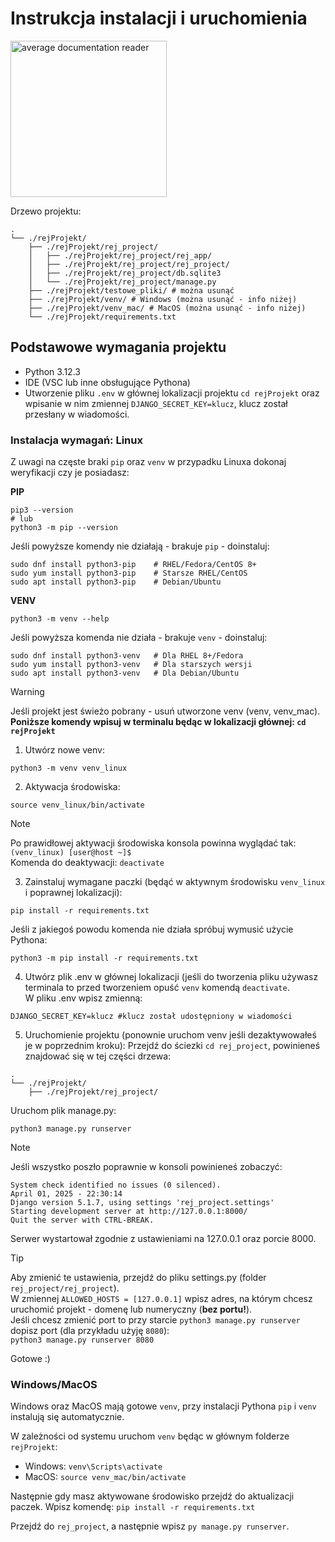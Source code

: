 # Instrukcja instalacji i uruchomienia

<img src="https://pbs.twimg.com/media/Gckuo8OXMAARQqZ.png" alt="average documentation reader" width=250>

Drzewo projektu:
```
.
└── ./rejProjekt/
    ├── ./rejProjekt/rej_project/
    │   ├── ./rejProjekt/rej_project/rej_app/
    │   ├── ./rejProjekt/rej_project/rej_project/
    │   ├── ./rejProjekt/rej_project/db.sqlite3
    │   └── ./rejProjekt/rej_project/manage.py
    ├── ./rejProjekt/testowe_pliki/ # można usunąć
    ├── ./rejProjekt/venv/ # Windows (można usunąć - info niżej)
    ├── ./rejProjekt/venv_mac/ # MacOS (można usunąć - info niżej)
    └── ./rejProjekt/requirements.txt
```
## Podstawowe wymagania projektu
 
 - Python 3.12.3
 - IDE (VSC lub inne obsługujące Pythona)
 - Utworzenie pliku ```.env``` w głównej lokalizacji projektu ```cd rejProjekt``` oraz wpisanie w nim zmiennej ```DJANGO_SECRET_KEY=klucz```, klucz został przesłany w wiadomości.

### Instalacja wymagań: **Linux**
Z uwagi na częste braki ```pip``` oraz ```venv``` w przypadku Linuxa dokonaj weryfikacji czy je posiadasz:

**PIP**

```
pip3 --version
# lub
python3 -m pip --version
```

Jeśli powyższe komendy nie działają - brakuje ```pip``` - doinstaluj:
```
sudo dnf install python3-pip    # RHEL/Fedora/CentOS 8+
sudo yum install python3-pip    # Starsze RHEL/CentOS
sudo apt install python3-pip    # Debian/Ubuntu
```

**VENV**

```
python3 -m venv --help
```

Jeśli powyższa komenda nie działa - brakuje ```venv``` - doinstaluj:
```
sudo dnf install python3-venv   # Dla RHEL 8+/Fedora
sudo yum install python3-venv   # Dla starszych wersji
sudo apt install python3-venv   # Dla Debian/Ubuntu
```

> [!WARNING]
> Jeśli projekt jest świeżo pobrany - usuń utworzone venv (venv, venv_mac).<br>
> **Poniższe komendy wpisuj w terminalu będąc w lokalizacji głównej: ```cd rejProjekt```**
1. Utwórz nowe venv:
```
python3 -m venv venv_linux
```

2. Aktywacja środowiska:
```
source venv_linux/bin/activate
```
   
> [!NOTE]
> Po prawidłowej aktywacji środowiska konsola powinna wyglądać tak:<br>
> ```(venv_linux) [user@host ~]$```<br>
> Komenda do deaktywacji: ```deactivate```

3. Zainstaluj wymagane paczki (będąć w aktywnym środowisku ```venv_linux``` i poprawnej lokalizacji):
```
pip install -r requirements.txt
```

Jeśli z jakiegoś powodu komenda nie działa spróbuj wymusić użycie Pythona:
```
python3 -m pip install -r requirements.txt
```

4. Utwórz plik .env w głównej lokalizacji (jeśli do tworzenia pliku używasz terminala to przed tworzeniem opuść ```venv``` komendą ```deactivate```.<br>
W pliku .env wpisz zmienną:
```
DJANGO_SECRET_KEY=klucz #klucz został udostępniony w wiadomości
```

5. Uruchomienie projektu (ponownie uruchom venv jeśli dezaktywowałeś je w poprzednim kroku):
Przejdź do ściezki ```cd rej_project```, powinieneś znajdować się w tej części drzewa:
```
.
└── ./rejProjekt/
    ├── ./rejProjekt/rej_project/
```
Uruchom plik manage.py:
```
python3 manage.py runserver
```
> [!NOTE]
> Jeśli wszystko poszło poprawnie w konsoli powinieneś zobaczyć:
>```
>System check identified no issues (0 silenced).
>April 01, 2025 - 22:30:14
>Django version 5.1.7, using settings 'rej_project.settings'
>Starting development server at http://127.0.0.1:8000/
>Quit the server with CTRL-BREAK.
>```

Serwer wystartował zgodnie z ustawieniami na 127.0.0.1 oraz porcie 8000.<br>
> [!TIP]
> Aby zmienić te ustawienia, przejdź do pliku settings.py (folder ```rej_project/rej_project```).<br>
> W zmiennej ```ALLOWED_HOSTS = [127.0.0.1]``` wpisz adres, na którym chcesz uruchomić projekt - domenę lub numeryczny (**bez portu!**).<br>
> Jeśli chcesz zmienić port to przy starcie ```python3 manage.py runserver``` dopisz port (dla przykładu użyję ```8080```):<br>
> ```python3 manage.py runserver 8080```

Gotowe :)

### Windows/MacOS

Windows oraz MacOS mają gotowe ```venv```, przy instalacji Pythona ```pip``` i ```venv``` instalują się automatycznie.

W zależności od systemu uruchom ```venv``` będąc w głównym folderze ```rejProjekt```:
- Windows:
  ```venv\Scripts\activate```
- MacOS:
  ```source venv_mac/bin/activate```

Następnie gdy masz aktywowane środowisko przejdź do aktualizacji paczek.
Wpisz komendę:
```pip install -r requirements.txt```

Przejdź do ```rej_project```, a następnie wpisz ```py manage.py runserver```.
